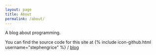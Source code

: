 ```yaml
---
layout: page
title: About
permalink: /about/
---
```


A blog about programming.

You can find the source code for this site at
{% include icon-github.html username="stephengrice" %} /
[blog](https://github.com/stephengrice/blog)
